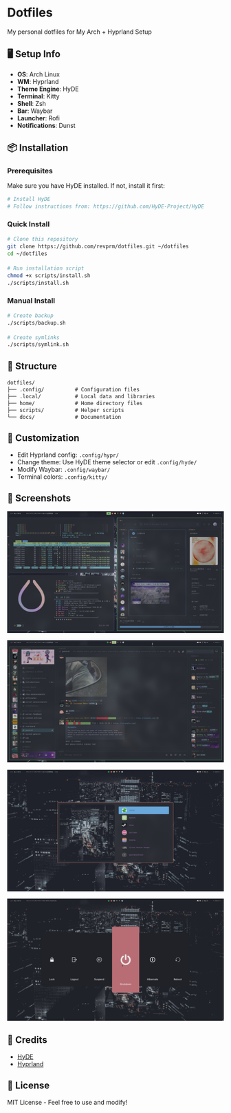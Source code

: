 # Dotfiles

My personal dotfiles for My Arch + Hyprland Setup

## 🖥️ Setup Info

- **OS**: Arch Linux
- **WM**: Hyprland
- **Theme Engine**: HyDE
- **Terminal**: Kitty
- **Shell**: Zsh
- **Bar**: Waybar
- **Launcher**: Rofi
- **Notifications**: Dunst

## 📦 Installation

### Prerequisites

Make sure you have HyDE installed. If not, install it first:
```bash
# Install HyDE
# Follow instructions from: https://github.com/HyDE-Project/HyDE
```

### Quick Install

```bash
# Clone this repository
git clone https://github.com/revprm/dotfiles.git ~/dotfiles
cd ~/dotfiles

# Run installation script
chmod +x scripts/install.sh
./scripts/install.sh
```

### Manual Install

```bash
# Create backup
./scripts/backup.sh

# Create symlinks
./scripts/symlink.sh
```

## 📁 Structure

```
dotfiles/
├── .config/          # Configuration files
├── .local/           # Local data and libraries
├── home/             # Home directory files
├── scripts/          # Helper scripts
└── docs/             # Documentation
```

## 🎨 Customization

- Edit Hyprland config: `.config/hypr/`
- Change theme: Use HyDE theme selector or edit `.config/hyde/`
- Modify Waybar: `.config/waybar/`
- Terminal colors: `.config/kitty/`

## 📸 Screenshots

![tiling](images/251020_12h30m19s_screenshot.png)

![discord](images/251020_12h30m57s_screenshot.png)

![rofi](images/251020_12h31m14s_screenshot.png)

![lock](images/251020_12h31m58s_screenshot.png)


## 🙏 Credits

- [HyDE](https://github.com/HyDE-Project/HyDE)
- [Hyprland](https://hyprland.org/)

## 📝 License

MIT License - Feel free to use and modify!

